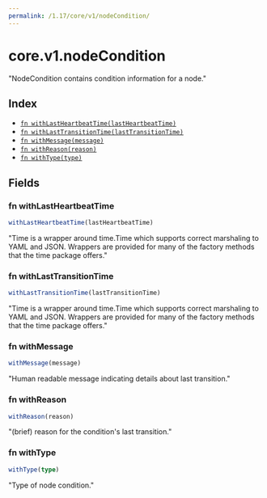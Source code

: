 ```yaml
---
permalink: /1.17/core/v1/nodeCondition/
---
```


# core.v1.nodeCondition

"NodeCondition contains condition information for a node."

## Index

* [`fn withLastHeartbeatTime(lastHeartbeatTime)`](#fn-withlastheartbeattime)
* [`fn withLastTransitionTime(lastTransitionTime)`](#fn-withlasttransitiontime)
* [`fn withMessage(message)`](#fn-withmessage)
* [`fn withReason(reason)`](#fn-withreason)
* [`fn withType(type)`](#fn-withtype)

## Fields

### fn withLastHeartbeatTime

```ts
withLastHeartbeatTime(lastHeartbeatTime)
```

"Time is a wrapper around time.Time which supports correct marshaling to YAML and JSON.  Wrappers are provided for many of the factory methods that the time package offers."

### fn withLastTransitionTime

```ts
withLastTransitionTime(lastTransitionTime)
```

"Time is a wrapper around time.Time which supports correct marshaling to YAML and JSON.  Wrappers are provided for many of the factory methods that the time package offers."

### fn withMessage

```ts
withMessage(message)
```

"Human readable message indicating details about last transition."

### fn withReason

```ts
withReason(reason)
```

"(brief) reason for the condition's last transition."

### fn withType

```ts
withType(type)
```

"Type of node condition."
